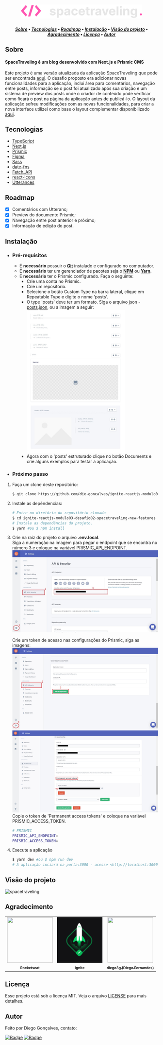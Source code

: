 <h1 align="center">
    <img alt="spacetraveling" title="spacetraveling" src="/assets/spacetraveling-logo.svg" width="400px" />
</h1>

<!-- TABLE OF CONTENTS -->

<h5 align="center"> 
<a href="#sobre">Sobre</a>
   •   <a href="#tecnologias">Tecnologias</a> 
   •   <a href="#roadmap">Roadmap</a> 
   •   <a href="#instalação">Instalação</a> 
   •   <a href="#visão-do-projeto">Visão do projeto</a>
   •   <a href="#agradecimento">Agradecimento</a> 
   •   <a href="#licença">Licença</a>     
   •   <a href="#autor">Autor</a> 
</h5>

## Sobre

<h4>SpaceTraveling é um blog desenvolvido com Next.js e Prismic CMS</h4>

Este projeto é uma versão atualizada da aplicação SpaceTraveling que pode ser encontrada [aqui](https://github.com/die-goncalves/ignite-reactjs-modulo03-desafio01-spacetraveling). O desafio proposto era adicionar novas funcionalidades para a aplicação, incluí área para comentários, navegação entre posts, informação se o post foi atualizado após sua criação e um sistema de preview dos posts onde o criador de conteúdo pode verificar como ficará o post na página da aplicação antes de publicá-lo.  O layout da aplicação sofreu modificações com as novas funcionalidades, para criar a nova interface utilizei como base o layout complementar disponibilizado [aqui](https://www.figma.com/file/0Y26j0tf1K2WB5c1ja5hov/Desafios-Módulo-3-ReactJS).

## Tecnologias

- [TypeScript](https://www.typescriptlang.org/)
- [Next.js](https://nextjs.org/)
- [Prismic](https://prismic.io/)
- [Figma](https://www.figma.com/)
- [Sass](https://sass-lang.com/)
- [date-fns](https://date-fns.org/docs/Getting-Started)
- [Fetch_API](https://developer.mozilla.org/pt-BR/docs/Web/API/Fetch_API/Using_Fetch)
- [react-icons](https://react-icons.github.io/react-icons/)
- [Utterances](https://utteranc.es/)

## Roadmap

- [x] Comentários com Utteranc;
- [x] Preview do documento Prismic;
- [x] Navegação entre post anterior e próximo;
- [x] Informação de edição do post.

## Instalação

- ### **Pré-requisitos**
  - É **necessário** possuir o **[Git](https://git-scm.com/)** instalado e configurado no computador.
  - É **necessário** ter um gerenciador de pacotes seja o **[NPM](https://www.npmjs.com/)** ou **[Yarn](https://yarnpkg.com/)**.
  - É **necessário** ter o Prismic configurado. Faça o seguinte:
    - Crie uma conta no Prismic.
    - Crie um repositório.
    - Selecione o botão Custom Type na barra lateral, clique em Repeatable Type e digite o nome 'posts'.
    - O type 'posts' deve ter um formato. Siga o arquivo json - [posts.json](/assets/posts.json), ou a imagem a seguir:
      <div>
        <img alt="posts" title="posts" src="/assets/posts.jpg" width="75%"/>
      </div>
    - Agora com o 'posts' estruturado clique no botão Documents e crie alguns exemplos para testar a aplicação.

- ### **Próximo passo**
1. Faça um clone deste repositório:
   ```sh
   $ git clone https://github.com/die-goncalves/ignite-reactjs-modulo03-desafio02-spacetraveling-new-features
   ```

2. Instale as depêndencias:
   ```sh
   # Entre no diretório do repositório clonado
   $ cd ignite-reactjs-modulo03-desafio02-spacetraveling-new-features
   # Instale as dependências do projeto.
   $ yarn #ou $ npm install
   ```

3. Crie na raiz do projeto o arquivo **.env.local**.<br/>
   Siga a numeração na imagem para pegar o endpoint que se encontra no número 3 e coloque na variável PRISMIC_API_ENDPOINT.
   <img alt="endpoint" title="endpoint" src="/assets/endpoint.jpg"/>

   Crie um token de acesso nas configurações do Prismic, siga as imagens:
   <img alt="createacesstoken" title="createacesstoken" src="/assets/createacesstoken.jpg"/>
   <img alt="permanentacesstoken" title="permanentacesstoken" src="/assets/permanentacesstoken.jpg"/>
   Copie o token de 'Permanent access tokens' e coloque na variável PRISMIC_ACCESS_TOKEN.
   ```sh
   # PRISMIC
   PRISMIC_API_ENDPOINT=
   PRISMIC_ACCESS_TOKEN=
   ```

4. Execute a aplicação
   ```sh
   $ yarn dev #ou $ npm run dev
   # A aplicação inciará na porta:3000 - acesse <http://localhost:3000>
   ```

## Visão do projeto

<img src="/assets/spacetravelinggif.gif" alt="spacetraveling" width="100%" height="80%">

## Agradecimento

<table width="100%" align="center">
    <tr>
        <th>
            <a href="https://rocketseat.com.br/">
                <img width="150" height="150" src="https://avatars.githubusercontent.com/u/28929274?s=200&v=4">
                <br /><sub><b>Rocketseat</b></sub>
            </a>
        </th>
        <th>
            <img width="150" height="150" src="/assets/ignite-logo.svg">
            <br /><sub><b>Ignite</b></sub>
        </th>
        <th>
            <a href="https://github.com/diego3g">
                <img width="150" height="150" src="https://avatars.githubusercontent.com/u/2254731?s=400&u=4fcc8ca9672eeb41ea800271831b7c687bc17054&v=4">
                <br /><sub><b>diego3g (Diego Fernandes)</b></sub>
            </a>
        </th>
    </tr>
</table>

## Licença

Esse projeto está sob a licença MIT. Veja o arquivo [LICENSE](LICENSE) para mais detalhes.

## Autor

Feito por Diego Gonçalves, contato:

[![Badge](https://img.shields.io/static/v1?label=Linkedin&message=Diego%20Gonçalves&color=208BEE&style=flat-square&logo=linkedin&link=https://www.linkedin.com/in/diego-goncalves1990)](https://www.linkedin.com/in/diego-goncalves1990)
[![Badge](https://img.shields.io/static/v1?label=Gmail&message=die.goncalves1990@gmail.com&color=EA5134&style=flat-square&logo=gmail&link=mailto:die.goncalves1990@gmail.com)](mailto:die.goncalves1990@gmail.com)